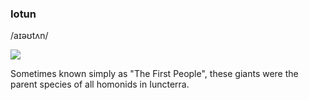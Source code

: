 ### Iotun 
/aɪəʊtʌn/

![](../_assets/species/iotun.png)

Sometimes known simply as "The First People", these giants were the parent species of all homonids in Iuncterra.